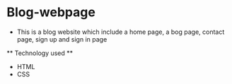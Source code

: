 # Blog-webpage

* This is a blog website which include a home page, a bog page, contact page, sign up and sign in page

** Technology used **

* HTML
* CSS
